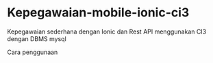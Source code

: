 # Kepegawaian-mobile-ionic-ci3
Kepegawaian sederhana dengan Ionic dan Rest API menggunakan CI3 dengan DBMS mysql

Cara penggunaan
